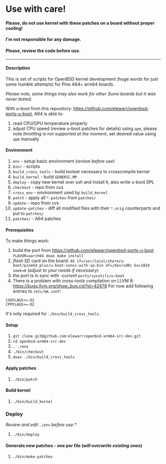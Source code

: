 # Use with care!
####  Please, do not use kernel with these patches on a board without proper cooling!
#### I'm not responsible for any damage.
#### Please, review the code before use.

---
#### Description
This is set of scripts for OpenBSD kernel development (huge words for just some humble attempts) for Pine A64+ arm64 boards. 

_Please note, some things may also work for other Sunxi boards but it was never tested._

With u-boot from this repository: https://github.com/elewarr/openbsd-ports-u-boot, A64 is able to:
1. read CPU/GPU temperature properly
1. adjust CPU speed (review u-boot patches for details) using `apm`, please note *throttling is not supported at the moment*, set desired value using `apm` manually

#### Environment
1. `env` - setup basic environment (*review before use*)
1. `bin/` - scripts
1. `build_cross_tools` - build toolset necessary to crosscompile kernel
1. `build_kernel` - build `GENERIC.MP`
1. `deploy` - copy new kernel over ssh and install it, also write u-boot SPL
1. `checkout` - repo from cvs
1. `cross_env` - environment used by `build_kernel`
1. `patch` - apply all `*.patches` from `patches/`
1. `update` - repo from cvs
1. `update-patches` - diff all modified files with their `*.orig` counterparts and put to `patches/`
1. `patches/` - A64 patches

#### Prerequisites
To make things work:
1. build the port from https://github.com/elewarr/openbsd-ports-u-boot 
`FLAVOR=aarch64 doas make install`
1. _flash_ SD card on the board: `dd if=/usr/local/share/u-boot/pine64_plus/u-boot-sunxi-with-sp.bin of=/dev/sd0c bs=1024 seek=8` (*adjust to your needs if necessary*)
1. the port is in sync with _-current_ `ports/sysutils/u-boot`
1. There is a problem with cross-tools compilation on LLVM 8: https://bugs.llvm.org/show_bug.cgi?id=42478
For now add following entries to `/etc/mk.conf`:
```
CXXFLAGS+=-O2
CPPFLAGS+=-O2
```
It's only required for `./bin/build_cross_tools`.

#### Setup
1. `git clone git@github.com:elewarr/openbsd-arm64-src-dev.git`
1. `cd openbsd-arm64-src-dev`
1. `. ./env`
1. `./bin/checkout`
1. `doas ./bin/build_cross_tools`

#### Apply patches
1. `./bin/patch`

#### Build kernel
1. `./bin/build_kernel`

### Deploy
*Review and edit `./env` before use.**
1. `./bin/deploy`

#### Generate new patches - one per file (*will overwrite existing ones*)
1. `./bin/make-patches`
